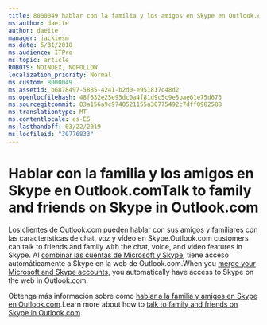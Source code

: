 ```yaml
---
title: 8000049 hablar con la familia y los amigos en Skype en Outlook.com
ms.author: daeite
author: daeite
manager: jackiesm
ms.date: 5/31/2018
ms.audience: ITPro
ms.topic: article
ROBOTS: NOINDEX, NOFOLLOW
localization_priority: Normal
ms.custom: 8000049
ms.assetid: b6878497-5885-4241-b2d0-e951817c48d2
ms.openlocfilehash: 48f632e25e95dc0a4f81d9c5c9e5bae61e75d673
ms.sourcegitcommit: 03a156a9c9740521155a30775492c7dff0982588
ms.translationtype: MT
ms.contentlocale: es-ES
ms.lasthandoff: 03/22/2019
ms.locfileid: "30776833"
---
```

# <a name="talk-to-family-and-friends-on-skype-in-outlookcom"></a><span data-ttu-id="ff6b0-102">Hablar con la familia y los amigos en Skype en Outlook.com</span><span class="sxs-lookup"><span data-stu-id="ff6b0-102">Talk to family and friends on Skype in Outlook.com</span></span>

<span data-ttu-id="ff6b0-103">Los clientes de Outlook.com pueden hablar con sus amigos y familiares con las características de chat, voz y vídeo en Skype.</span><span class="sxs-lookup"><span data-stu-id="ff6b0-103">Outlook.com customers can talk to friends and family with the chat, voice, and video features in Skype.</span></span> <span data-ttu-id="ff6b0-104">Al [combinar las cuentas de Microsoft y Skype](https://go.microsoft.com/fwlink/p/?linkid=2001101&amp;clcid=0x409), tiene acceso automáticamente a Skype en la web de Outlook.com.</span><span class="sxs-lookup"><span data-stu-id="ff6b0-104">When you [merge your Microsoft and Skype accounts](https://go.microsoft.com/fwlink/p/?linkid=2001101&amp;clcid=0x409), you automatically have access to Skype on the web in Outlook.com.</span></span>
  
<span data-ttu-id="ff6b0-105">Obtenga más información sobre cómo [hablar a la familia y amigos en Skype en Outlook.com](https://go.microsoft.com/fwlink/p/?linkid=2001407&amp;clcid=0x409).</span><span class="sxs-lookup"><span data-stu-id="ff6b0-105">Learn more about how to [talk to family and friends on Skype in Outlook.com](https://go.microsoft.com/fwlink/p/?linkid=2001407&amp;clcid=0x409).</span></span>
  

